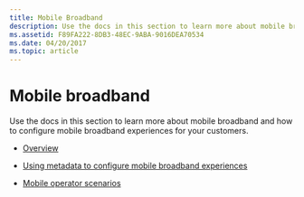 ```yaml
---
title: Mobile Broadband
description: Use the docs in this section to learn more about mobile broadband and how to configure mobile broadband experiences for your customers.
ms.assetid: F89FA222-8DB3-48EC-9ABA-9016DEA70534
ms.date: 04/20/2017
ms.topic: article
---
```


# Mobile broadband


Use the docs in this section to learn more about mobile broadband and how to configure mobile broadband experiences for your customers.

-   [Overview](overview-of-mobile-broadband.md)

-   [Using metadata to configure mobile broadband experiences](using-metadata-to-configure-mobile-broadband-experiences.md)

-   [Mobile operator scenarios](mobile-plans-scenarios.md)

 

 






